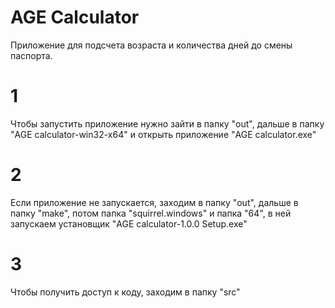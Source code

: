 # AGE Calculator
Приложение для подсчета возраста и количества дней до смены паспорта.

# 1
Чтобы запустить приложение нужно зайти в папку "out", дальше в папку "AGE calculator-win32-x64" и открыть приложение "AGE calculator.exe"

# 2
Если приложение не запускается, заходим в папку "out", дальше в папку "make", потом папка "squirrel.windows" и папка "64", в ней запускаем установщик "AGE calculator-1.0.0 Setup.exe"

# 3
Чтобы получить доступ к коду, заходим в папку "src"
